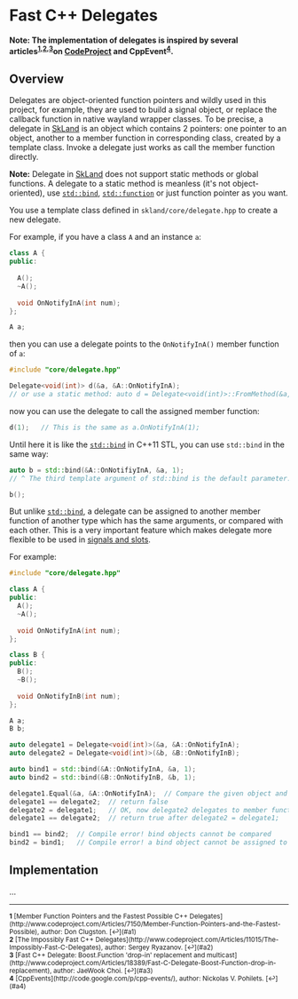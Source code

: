 Fast C++ Delegates
==================

**Note: The implementation of delegates is inspired by several articles<sup
  id="a1">[1](#f1)</sup><sup>,</sup><sup id="a2">[2](#f2)</sup><sup>,</sup><sup
  id="a3">[3](#f3)</sup>on [CodeProject](https://www.codeproject.com) and
  CppEvent<sup id="a4">[4](#f4)</sup>.**

## Overview

Delegates are object-oriented function pointers and wildly used in this project,
for example, they are used to build a signal object, or replace the callback
function in native wayland wrapper classes. To be precise, a delegate in
[SkLand](https://github.com/zhanggyb/skland) is an object which contains 2 pointers: one pointer to an object,
another to a member function in corresponding class, created by a template
class. Invoke a delegate just works as call the member function directly.

**Note:** Delegate in [SkLand](https://github.com/zhanggyb/skland) does not support static methods or global
functions. A delegate to a static method is meanless (it's not object-oriented),
use
[`std::bind`](http://en.cppreference.com/w/cpp/utility/functional/bind),
[`std::function`](http://en.cppreference.com/w/cpp/utility/functional/function)
or just function pointer as you want.

You use a template class defined in `skland/core/delegate.hpp` to create a new
delegate.

For example, if you have a class `A` and an instance `a`:

``` c++
class A {
public:
  
  A();
  ~A();
  
  void OnNotifyInA(int num);
};

A a;
```

then you can use a delegate points to the `OnNotifyInA()` member function of
`a`:

``` c++
#include "core/delegate.hpp"

Delegate<void(int)> d(&a, &A::OnNotifyInA);
// or use a static method: auto d = Delegate<void(int)>::FromMethod(&a, &A::OnNotifyInA);
```

now you can use the delegate to call the assigned member function:

``` c++
d(1);	// This is the same as a.OnNotifyInA(1);
```

Until here it is like
the [`std::bind`](http://en.cppreference.com/w/cpp/utility/functional/bind) in
C++11 STL, you can use `std::bind` in the same way:

``` c++
auto b = std::bind(&A::OnNotifiyInA, &a, 1);
// ^ The third template argument of std::bind is the default parameter.

b();
```

But
unlike [`std::bind`](http://en.cppreference.com/w/cpp/utility/functional/bind),
a delegate can be assigned to another member function of another type which has
the same arguments, or compared with each other. This is a very important feature
which makes delegate more flexible to be used
in [signals and slots](signals_and_slots.md).

For example:

``` c++
#include "core/delegate.hpp"

class A {
public:
  A();
  ~A();
  
  void OnNotifyInA(int num);
};

class B {
public:
  B();
  ~B();
    
  void OnNotifyInB(int num);
};

A a;
B b;

auto delegate1 = Delegate<void(int)>(&a, &A::OnNotifyInA);
auto delegate2 = Delegate<void(int)>(&b, &B::OnNotifyInB);

auto bind1 = std::bind(&A::OnNotifyInA, &a, 1);
auto bind2 = std::bind(&B::OnNotifyInB, &b, 1);

delegate1.Equal(&a, &A::OnNotifyInA);  // Compare the given object and member function directly
delegate1 == delegate2;  // return false
delegate2 = delegate1;   // OK, now delegate2 delegates to member function OnNotifyInA() of object a
delegate1 == delegate2;  // return true after delegate2 = delegate1;

bind1 == bind2;  // Compile error! bind objects cannot be compared
bind2 = bind1;   // Compile error! a bind object cannot be assigned to another one
```

## Implementation

...

----

<small>
<b id="f1">1</b>
[Member Function Pointers and the Fastest Possible C++ Delegates](http://www.codeproject.com/Articles/7150/Member-Function-Pointers-and-the-Fastest-Possible),
author: Don Clugston. [↩](#a1)<br>
<b id="f2">2</b>
[The Impossibly Fast C++ Delegates](http://www.codeproject.com/Articles/11015/The-Impossibly-Fast-C-Delegates), author: Sergey Ryazanov. [↩](#a2)<br>
<b id="f3">3</b>
[Fast C++ Delegate: Boost.Function 'drop-in' replacement and multicast](http://www.codeproject.com/Articles/18389/Fast-C-Delegate-Boost-Function-drop-in-replacement), author: JaeWook Choi. [↩](#a3)<br>
<b id="f4">4</b>
[CppEvents](http://code.google.com/p/cpp-events/), author: Nickolas V. Pohilets. [↩](#a4)
</small>
